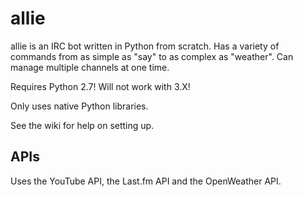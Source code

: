 allie
=========

allie is an IRC bot written in Python from scratch. Has a variety of commands from as simple as "say" to as complex as "weather". Can manage multiple channels at one time.

Requires Python 2.7! Will not work with 3.X!

Only uses native Python libraries.

See the wiki for help on setting up.

APIs
---------
Uses the YouTube API, the Last.fm API and the OpenWeather API.

